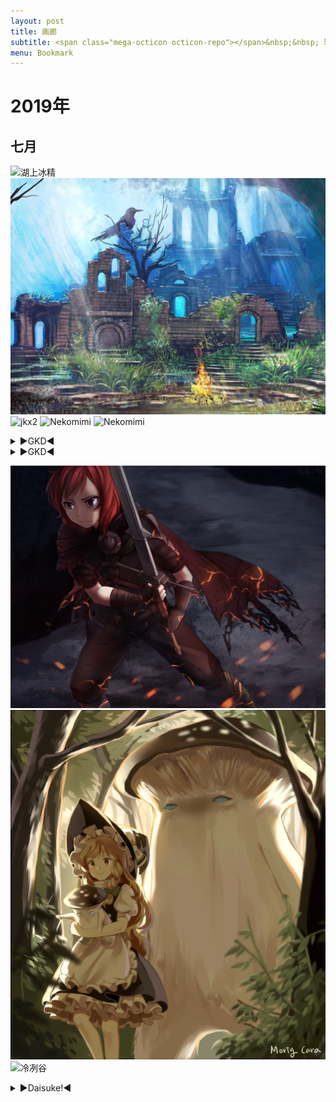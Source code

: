 ```yaml
---
layout: post
title: 画廊
subtitle: <span class="mega-octicon octicon-repo"></span>&nbsp;&nbsp; 雅俗共赏
menu: Bookmark
---
```


# 2019年
## 七月
  
![湖上冰精](https://github.com/Atelier-Icelf/ImageDept/raw/master/Anime/Cirno_50921982.jpg)
![火鸡场](https://raw.githubusercontent.com/Atelier-Icelf/ImageDept/master/Anime/FirelinkShrine.png)
![jkx2](https://raw.githubusercontent.com/Atelier-Icelf/ImageDept/master/Anime/JKx2.jpg)
![Nekomimi](https://github.com/Atelier-Icelf/ImageDept/raw/master/Anime/Nekomimi.png)
![Nekomimi](https://github.com/Atelier-Icelf/ImageDept/raw/master/Anime/MarianoAndTiara.png)
  
<details>
  <summary>▶GKD◀</summary>

  <img src="https://raw.githubusercontent.com/Atelier-Icelf/ImageDept/master/Anime/5ro/MarianoAndTiara_ero.png"  alt="MarianoAndTiara_ero" /> 
</details>
  
<details>
  <summary>▶GKD◀</summary>

  <img src="https://raw.githubusercontent.com/Atelier-Icelf/ImageDept/master/Anime/5ro/yande.re%20257970%20bottomless%20breasts%20cum%20dress_shirt%20galette%20k-ko%20nadeshiko_futaba%20nipples%20no_bra%20onii-chan_sharing%20open_shirt.jpg"  alt="ero1" /> 
  <img src="https://raw.githubusercontent.com/Atelier-Icelf/ImageDept/master/Anime/5ro/yande.re%20257695%20partial_scan%20raw_scan.jpg"  alt="ero2" /> 
</details>
 

![ds3](https://raw.githubusercontent.com/Atelier-Icelf/ImageDept/master/images/Darksouls/Dark-Souls-3-Dark-Souls-%D1%84%D1%8D%D0%BD%D0%B4%D0%BE%D0%BC%D1%8B-crossover-3210995.png)
![ds3-2](https://raw.githubusercontent.com/Atelier-Icelf/ImageDept/master/images/Darksouls/Anime-Silence-Girl-Kirisame-Marisa-Touhou-Project-3188943.png)
![冷冽谷](https://github.com/Atelier-Icelf/ImageDept/raw/master/images/Darksouls/%E5%86%B7%E5%86%BD%E8%B0%B7.png)
  
<details>
  <summary>▶Daisuke!◀</summary>
  <img src="https://raw.githubusercontent.com/Atelier-Icelf/ImageDept/master/images/Others/daisuke.gif"  alt="daisuke" /> 
</details>


